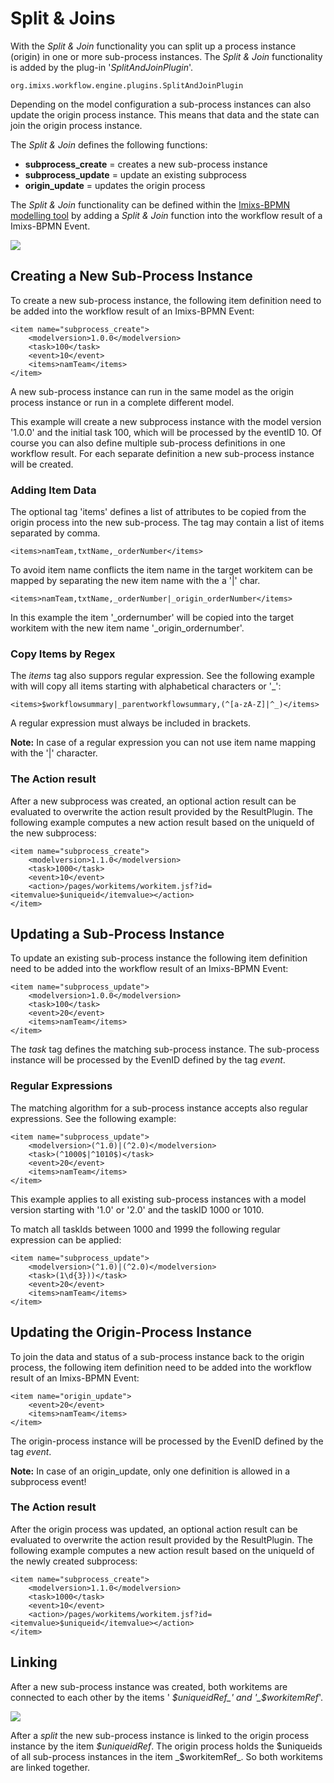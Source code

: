 # Split & Joins 

With the _Split & Join_ functionality you can split up a process instance (origin) in one or more sub-process instances. The _Split & Join_ functionality is added by the plug-in '_SplitAndJoinPlugin_'.

	org.imixs.workflow.engine.plugins.SplitAndJoinPlugin


Depending on the model configuration a sub-process instances can also update the origin process instance. This means that data and the state can join the origin process instance.  

The _Split & Join_ defines the following functions:
 
 * <strong>subprocess_create</strong> = creates a new sub-process instance 
 * <strong>subprocess_update</strong> = update an existing subprocess 
 * <strong>origin_update</strong> = updates the origin process 
 
The _Split & Join_ functionality can be defined within the [Imixs-BPMN modelling tool](../../modelling/index.html) by adding a _Split & Join_ function into the workflow result of a Imixs-BPMN Event. 

<img src="../../images/modelling/bpmn_screen_36.png"/> 
 
## Creating a New Sub-Process Instance
 
To create a new sub-process instance, the following item definition need to be added into the workflow result of an Imixs-BPMN Event: 
 
	<item name="subprocess_create">
		<modelversion>1.0.0</modelversion>
		<task>100</task>
		<event>10</event>
		<items>namTeam</items>
	</item>

A new sub-process instance can run in the same model as the origin process instance or run in a complete different model.

This example will create a new subprocess instance with the model version '1.0.0' and the initial task 100, which will be processed by the eventID 10. 
Of course you can also define multiple sub-process definitions in one workflow result. For each separate definition a new sub-process instance will be created.

### Adding Item Data

The optional tag 'items' defines a list of attributes to be copied from the origin process into the new sub-process. The tag may contain a list of items separated by comma. 

    <items>namTeam,txtName,_orderNumber</items>

To avoid item name conflicts the item name in the target workitem can be mapped by separating the new item name with the a '|' char. 

    <items>namTeam,txtName,_orderNumber|_origin_orderNumber</items>

In this example the item '_ordernumber' will be copied into the target workitem with the new item name '_origin_ordernumber'.

### Copy Items by Regex

The _items_ tag also suppors regular expression. See the following example with will copy all items starting with alphabetical characters or '_':

	<items>$workflowsummary|_parentworkflowsummary,(^[a-zA-Z]|^_)</items>

A regular expression must always be included in brackets.
 
__Note:__ In case of a regular expression you can not use item name mapping with the '|' character. 
 

### The Action result

After a new subprocess was created, an optional action result can be evaluated to overwrite the action result provided by the ResultPlugin.
The following example computes a new action result based on the uniqueId of the new subprocess:

	<item name="subprocess_create">
	    <modelversion>1.1.0</modelversion>
	    <task>1000</task>
	    <event>10</event>
	    <action>/pages/workitems/workitem.jsf?id=<itemvalue>$uniqueid</itemvalue></action>
	</item>

## Updating a Sub-Process Instance

To update an existing sub-process instance the following item definition need to be added into the workflow result of an Imixs-BPMN Event: 
 
	<item name="subprocess_update">
		<modelversion>1.0.0</modelversion>
		<task>100</task>
		<event>20</event>
		<items>namTeam</items>
	</item>

The _task_ tag defines the matching sub-process instance. The sub-process instance will be processed by the EvenID defined by the tag _event_.  


### Regular Expressions
The matching algorithm for a sub-process instance accepts also regular expressions. See the following example:

	<item name="subprocess_update">
		<modelversion>(^1.0)|(^2.0)</modelversion>
		<task>(^1000$|^1010$)</task>
		<event>20</event>
		<items>namTeam</items>
	</item>

This example applies to all existing sub-process instances with a model version starting with '1.0' or '2.0' and the taskID 1000 or 1010.

To match all taskIds between 1000 and 1999 the following regular expression can be applied:

	<item name="subprocess_update">
		<modelversion>(^1.0)|(^2.0)</modelversion>
		<task>(1\d{3}))</task>
		<event>20</event>
		<items>namTeam</items>
	</item>

## Updating the Origin-Process Instance

To join the data and status of a sub-process instance back to the origin process, the following item definition need to be added into the workflow result of an Imixs-BPMN Event: 

	<item name="origin_update">
		<event>20</event>
		<items>namTeam</items>
	</item>

The origin-process instance will be processed by the EvenID defined by the tag _event_.  

**Note:** In case of an origin_update, only one definition is allowed in a subprocess event!

### The Action result

After the origin process was updated, an optional action result can be evaluated to overwrite the action result provided by the ResultPlugin.
The following example computes a new action result based on the uniqueId of the newly created subprocess:

	<item name="subprocess_create">
	    <modelversion>1.1.0</modelversion>
	    <task>1000</task>
	    <event>10</event>
	    <action>/pages/workitems/workitem.jsf?id=<itemvalue>$uniqueid</itemvalue></action>
	</item>


## Linking

After a new sub-process instance was created, both workitems are connected to each other by the items ' _$uniqueidRef_' and 
'_$workitemRef_'.

<img src="../../images/engine/split-and-join-ref.png"/> 

After a _split_ the new sub-process instance is linked to the origin process instance by the item _$uniqueidRef_. The origin process holds the $uniqueids of all sub-process instances in the item _$workitemRef_. So both workitems are linked together.
 
